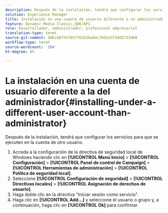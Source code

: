 ```yaml
---
description: Después de la instalación, tendrá que configurar los servicios para que se ejecuten en la cuenta de otro usuario.
solution: Experience Manager
title: Instalación en una cuenta de usuario diferente a un administrador
feature: Dynamic Media Classic,SDK/API
role: Desarrollador, administrador, profesional empresarial
translation-type: tm+mt
source-git-commit: d0bc88f55f857762b3bab4c76d1e3f3dd2733d60
workflow-type: tm+mt
source-wordcount: '104'
ht-degree: 0%

---
```



# La instalación en una cuenta de usuario diferente a la del administrador{#installing-under-a-different-user-account-than-administrator}

Después de la instalación, tendrá que configurar los servicios para que se ejecuten en la cuenta de otro usuario.

1. Acceda a la configuración de la directiva de seguridad local de Windows haciendo clic en **[!UICONTROL Menú Inicio]** > **[!UICONTROL Configuración]** > **[!UICONTROL Panel de control de Campaign]** > **[!UICONTROL Herramientas de administración]** > **[!UICONTROL Política de seguridad local]**.
1. Seleccione **[!UICONTROL Configuración de seguridad]** > **[!UICONTROL Directivas locales]** > **[!UICONTROL Asignación de derechos de usuario]**.
1. Haga doble clic en la directiva &quot;Iniciar sesión como servicio&quot;.
1. Haga clic en **[!UICONTROL Add...]** y seleccione el usuario o grupo y, a continuación, haga clic en **[!UICONTROL Ok]** para confirmar.
